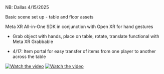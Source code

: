 NB:  Dallas 4/15/2025

Basic scene set up - table and floor assets

Meta XR All-in-One SDK in conjunction with Open XR for hand gestures

- Grab object with hands, place on table, rotate, translate functional with Meta XR Grabbable

- 4/17: Item portal for easy transfer of items from one player to another across the table

[![Watch the video](https://img.youtube.com/vi/6XJnJ_h5r9A/0.jpg)](https://www.youtube.com/watch?v=6XJnJ_h5r9A)
[![Watch the video](https://img.youtube.com/vi/N58T2cYtn2g/0.jpg)](https://www.youtube.com/watch?v=N58T2cYtn2g)
